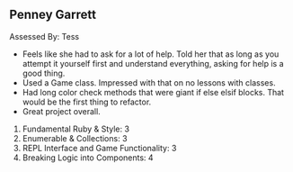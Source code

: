 ## Penney Garrett

Assessed By: Tess

* Feels like she had to ask for a lot of help. Told her that as long as you attempt it yourself first and understand everything, asking for help is a good thing.
* Used a Game class. Impressed with that on no lessons with classes.
* Had long color check methods that were giant if else elsif blocks. That would be the first thing to refactor.
* Great project overall.

1. Fundamental Ruby & Style: 3 
2. Enumerable & Collections: 3
3. REPL Interface and Game Functionality: 3
4. Breaking Logic into Components: 4